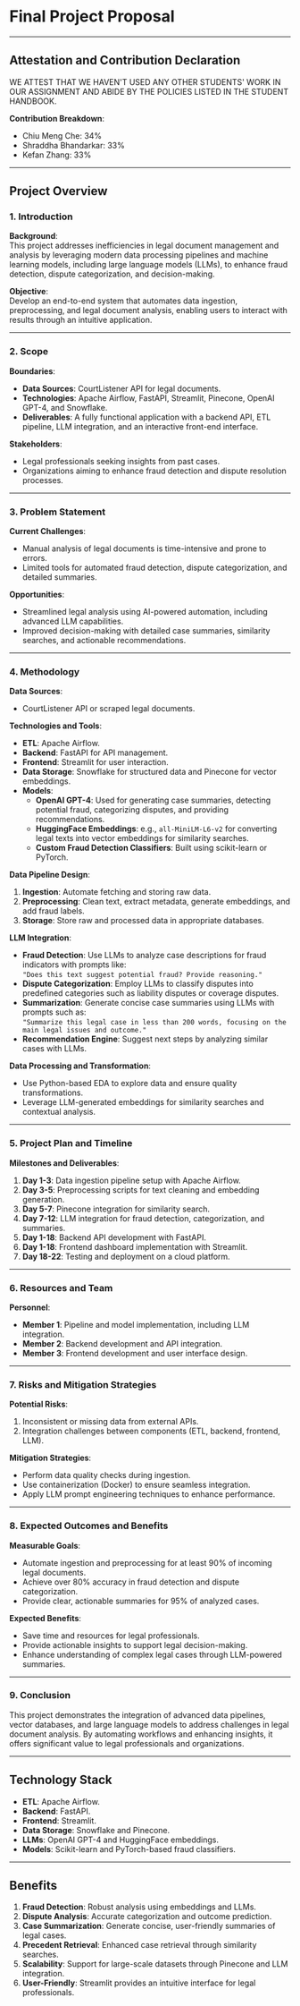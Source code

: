 # Final Project Proposal

---

## Attestation and Contribution Declaration

WE ATTEST THAT WE HAVEN'T USED ANY OTHER STUDENTS' WORK IN OUR ASSIGNMENT AND ABIDE BY THE POLICIES LISTED IN THE STUDENT HANDBOOK.

**Contribution Breakdown**:
- Chiu Meng Che: 34%  
- Shraddha Bhandarkar: 33%  
- Kefan Zhang: 33%  

---

## Project Overview

### 1. Introduction  

**Background**:  
This project addresses inefficiencies in legal document management and analysis by leveraging modern data processing pipelines and machine learning models, including large language models (LLMs), to enhance fraud detection, dispute categorization, and decision-making.  

**Objective**:  
Develop an end-to-end system that automates data ingestion, preprocessing, and legal document analysis, enabling users to interact with results through an intuitive application.  

---

### 2. Scope  

**Boundaries**:  
- **Data Sources**: CourtListener API for legal documents.  
- **Technologies**: Apache Airflow, FastAPI, Streamlit, Pinecone, OpenAI GPT-4, and Snowflake.  
- **Deliverables**: A fully functional application with a backend API, ETL pipeline, LLM integration, and an interactive front-end interface.

**Stakeholders**:  
- Legal professionals seeking insights from past cases.  
- Organizations aiming to enhance fraud detection and dispute resolution processes.

---

### 3. Problem Statement  

**Current Challenges**:  
- Manual analysis of legal documents is time-intensive and prone to errors.  
- Limited tools for automated fraud detection, dispute categorization, and detailed summaries.  

**Opportunities**:  
- Streamlined legal analysis using AI-powered automation, including advanced LLM capabilities.  
- Improved decision-making with detailed case summaries, similarity searches, and actionable recommendations.  

---

### 4. Methodology  

**Data Sources**:  
- CourtListener API or scraped legal documents.  

**Technologies and Tools**:  
- **ETL**: Apache Airflow.  
- **Backend**: FastAPI for API management.  
- **Frontend**: Streamlit for user interaction.  
- **Data Storage**: Snowflake for structured data and Pinecone for vector embeddings.  
- **Models**:  
  - **OpenAI GPT-4**: Used for generating case summaries, detecting potential fraud, categorizing disputes, and providing recommendations.  
  - **HuggingFace Embeddings**: e.g., `all-MiniLM-L6-v2` for converting legal texts into vector embeddings for similarity searches.  
  - **Custom Fraud Detection Classifiers**: Built using scikit-learn or PyTorch.  

**Data Pipeline Design**:  
1. **Ingestion**: Automate fetching and storing raw data.  
2. **Preprocessing**: Clean text, extract metadata, generate embeddings, and add fraud labels.  
3. **Storage**: Store raw and processed data in appropriate databases.  

**LLM Integration**:  
- **Fraud Detection**: Use LLMs to analyze case descriptions for fraud indicators with prompts like:  
  `"Does this text suggest potential fraud? Provide reasoning."`  
- **Dispute Categorization**: Employ LLMs to classify disputes into predefined categories such as liability disputes or coverage disputes.  
- **Summarization**: Generate concise case summaries using LLMs with prompts such as:  
  `"Summarize this legal case in less than 200 words, focusing on the main legal issues and outcome."`  
- **Recommendation Engine**: Suggest next steps by analyzing similar cases with LLMs.  

**Data Processing and Transformation**:  
- Use Python-based EDA to explore data and ensure quality transformations.  
- Leverage LLM-generated embeddings for similarity searches and contextual analysis.  

---

### 5. Project Plan and Timeline  

**Milestones and Deliverables**:  
1. **Day 1-3**: Data ingestion pipeline setup with Apache Airflow.  
2. **Day 3-5**: Preprocessing scripts for text cleaning and embedding generation.  
3. **Day 5-7**: Pinecone integration for similarity search.  
4. **Day 7-12**: LLM integration for fraud detection, categorization, and summaries.  
5. **Day 1-18**: Backend API development with FastAPI.  
6. **Day 1-18**: Frontend dashboard implementation with Streamlit.  
7. **Day 18-22**: Testing and deployment on a cloud platform.  

---

### 6. Resources and Team  

**Personnel**:  
- **Member 1**: Pipeline and model implementation, including LLM integration.  
- **Member 2**: Backend development and API integration.  
- **Member 3**: Frontend development and user interface design.  

---

### 7. Risks and Mitigation Strategies  

**Potential Risks**:  
1. Inconsistent or missing data from external APIs.  
2. Integration challenges between components (ETL, backend, frontend, LLM).  

**Mitigation Strategies**:  
- Perform data quality checks during ingestion.  
- Use containerization (Docker) to ensure seamless integration.  
- Apply LLM prompt engineering techniques to enhance performance.  

---

### 8. Expected Outcomes and Benefits  

**Measurable Goals**:  
- Automate ingestion and preprocessing for at least 90% of incoming legal documents.  
- Achieve over 80% accuracy in fraud detection and dispute categorization.  
- Provide clear, actionable summaries for 95% of analyzed cases.  

**Expected Benefits**:  
- Save time and resources for legal professionals.  
- Provide actionable insights to support legal decision-making.  
- Enhance understanding of complex legal cases through LLM-powered summaries.  

---

### 9. Conclusion  

This project demonstrates the integration of advanced data pipelines, vector databases, and large language models to address challenges in legal document analysis. By automating workflows and enhancing insights, it offers significant value to legal professionals and organizations.

---

## Technology Stack  

- **ETL**: Apache Airflow.  
- **Backend**: FastAPI.  
- **Frontend**: Streamlit.  
- **Data Storage**: Snowflake and Pinecone.  
- **LLMs**: OpenAI GPT-4 and HuggingFace embeddings.  
- **Models**: Scikit-learn and PyTorch-based fraud classifiers.  

---

## Benefits  

1. **Fraud Detection**: Robust analysis using embeddings and LLMs.  
2. **Dispute Analysis**: Accurate categorization and outcome prediction.  
3. **Case Summarization**: Generate concise, user-friendly summaries of legal cases.  
4. **Precedent Retrieval**: Enhanced case retrieval through similarity searches.  
5. **Scalability**: Support for large-scale datasets through Pinecone and LLM integration.  
6. **User-Friendly**: Streamlit provides an intuitive interface for legal professionals.  
